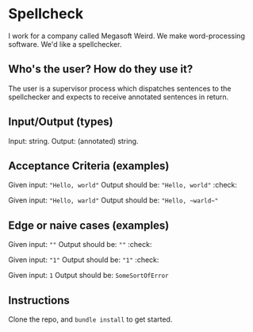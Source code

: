 # Spellcheck

I work for a company called Megasoft Weird. We make word-processing software. We'd like a spellchecker.

## Who's the user? How do they use it?

The user is a supervisor process which dispatches sentences to the spellchecker and expects to receive annotated sentences in return.

## Input/Output (types)

Input: string.
Output: (annotated) string.

## Acceptance Criteria (examples)

Given input: `"Hello, world"`
Output should be: `"Hello, world"` :check:

Given input: `"Hello, warld"`
Output should be: `"Hello, ~warld~"`

## Edge or naive cases (examples)

Given input: `""`
Output should be: `""` :check:

Given input: `"1"`
Output should be: `"1"` :check:

Given input: `1`
Output should be: `SomeSortOfError`

## Instructions

Clone the repo, and `bundle install` to get started.